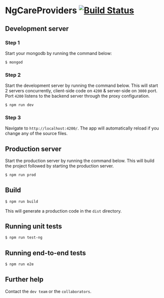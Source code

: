 # NgCareProviders [![Build Status](https://travis-ci.org/Mohammed9531/ng4-care-providers.svg?branch=master)](https://travis-ci.org/Mohammed9531/ng4-care-providers)

## Development server

### Step 1
Start your mongodb by running the command below:

```bash
$ mongod
```
### Step 2
Start the development server by running the command below. This will start 2 servers concurrently, client-side code on `4200` & server-side on `3000` port. Port `4200` listens to the backend server through the proxy configuration.

```bash
$ npm run dev
```
### Step 3
Navigate to `http://localhost:4200/`. The app will automatically reload if you change any of the source files.

## Production server
Start the production server by running the command below. This will build the project followed by starting the production server.

```bash
$ npm run prod
```
## Build

```bash
$ npm run build
```
This will generate a production code in the `dist` directory.

## Running unit tests

```bash
$ npm run test-ng
```

## Running end-to-end tests

```bash
$ npm run e2e
```

## Further help
Contact the `dev team` or the `collaborators`.
